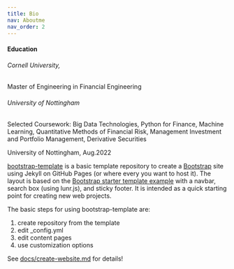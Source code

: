 ```yaml
---
title: Bio
nav: Aboutme
nav_order: 2
---
```


#### Education
###### Cornell University,                         
Master of Engineering in Financial Engineering
###### University of Nottingham

Selected Coursework:
Big Data Technologies, Python for Finance, Machine Learning, Quantitative Methods of Financial Risk, Management Investment and Portfolio Management, Derivative Securities


University of Nottingham,                        Aug.2022


[bootstrap-template](https://github.com/thecdil/bootstrap-template) is a basic template repository to create a [Bootstrap](https://getbootstrap.com/) site using Jekyll on GitHub Pages (or where every you want to host it). 
The layout is based on the [Bootstrap starter template example](https://getbootstrap.com/docs/4.5/examples/) with a navbar, search box (using lunr.js), and sticky footer.
It is intended as a quick starting point for creating new web projects.

The basic steps for using bootstrap-template are: 

1. create repository from the template
2. edit _config.yml
3. edit content pages
4. use customization options

See [docs/create-website.md](https://github.com/thecdil/bootstrap-template/blob/main/docs/create-website.md) for details!
